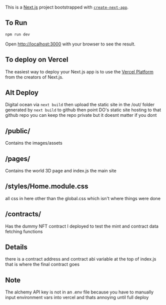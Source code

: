 This is a [Next.js](https://nextjs.org/) project bootstrapped with [`create-next-app`](https://github.com/vercel/next.js/tree/canary/packages/create-next-app).

## To Run
```bash
npm run dev
```

Open [http://localhost:3000](http://localhost:3000) with your browser to see the result.

## To deploy on Vercel
The easiest way to deploy your Next.js app is to use the [Vercel Platform](https://vercel.com/new?utm_medium=default-template&filter=next.js&utm_source=create-next-app&utm_campaign=create-next-app-readme) from the creators of Next.js.

## Alt Deploy
Digital ocean via `next build`
then upload the static site in the /out/ folder generated by `next build`
to github then point DO's static site hosting to that github repo
you can keep the repo private but it doesnt matter if you dont


## /public/
Contains the images/assets

## /pages/
Contains the world 3D page
and index.js the main site

## /styles/Home.module.css
all css in here other than the global.css which isn't where things were done

## /contracts/ 
Has the dummy NFT contract I deployed to test the mint and contract data fetching functions

## Details
there is a contract address and contract abi variable at the top of index.js
that is where the final contract goes

## Note
The alchemy API key is not in an .env file because you have to manually input environment vars into vercel and thats annoying until full deploy
